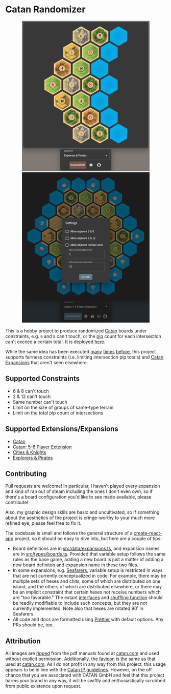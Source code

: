 # Catan Randomizer

<p align="center">
  <img alt="Explorers & Pirates" src="screenshot-explorers-pirates.png" />
  <img alt="Catan: 5-6 Player Extension" src="screenshot-catan-5-6-players.png" />
</p>

This is a hobby project to produce randomized [Catan](https://www.catan.com) boards under
constraints, e.g. `6` and `8` can't touch, or the
[pip](<https://en.wikipedia.org/wiki/Pip_(counting)>) count for each intersection
can't exceed a certain total. It is deployed
[here](https://catan-randomizer.vercel.app/).

While the same idea has been executed
[many](https://jkirschner.github.io/catan-randomizer/)
[times](https://catan.bunge.io/)
[before](https://alexbeals.com/projects/catan/), this project supports fairness
constraints (i.e. limiting intersection pip totals) and [Catan
Expansions](https://www.catan.com/explore-catan/catan-core-family-games) that
aren't seen elsewhere.

## Supported Constraints

- 6 & 8 can't touch
- 2 & 12 can't touch
- Same number can't touch
- Limit on the size of groups of same-type terrain
- Limit on the total pip count of intersections

## Supported Extensions/Expansions

- [Catan](https://www.catan.com/catan)
- [Catan: 5-6 Player Extension](http://catanshop.com/the-settlers-of-catan-5-6-player-extension)
- [Cities & Knights](https://www.catan.com/cities-knights)
- [Explorers & Pirates](https://www.catan.com/explorers-pirates)

## Contributing

Pull requests are welcome! In particular, I haven't played every expansion and
kind of ran out of steam including the ones I don't even own, so if there's a
board configuration you'd like to see made available, please contribute!

Also, my graphic design skills are basic and uncultivated, so if something about
the aesthetics of the project is cringe-worthy to your much more refined eye,
please feel free to fix it.

The codebase is small and follows the general structure of a
[create-react-app](https://create-react-app.dev/) project, so it should be easy
to dive into, but here are a couple of tips:

- Board definitions are in [src/data/expansions.ts](src/data/expansions.ts), and
  expansion names are in [src/types/boards.ts](src/types/boards.ts). Provided
  that variable setup follows the same rules as the base game, adding a new
  board is just a matter of adding a new board definiton and expansion name in
  these two files.
- In some expansions, e.g. [Seafarers](https://www.catan.com/seafarers), variable
  setup is restricted in ways that are not currently conceptualized in code. For
  example, there may be multiple sets of hexes and chits, some of which are
  distributed on one island, and the others of which are distributed elsewhere,
  or there may be an implicit constraint that certain hexes not receive numbers
  which are "too favorable." The extant [interfaces](src/types/boards.ts) and
  [shuffling function](src/components/Randomizer.tsx) should be readily
  modifiable to include such concepts, but they are not currently implemented.
  Note also that hexes are rotated 90˚ in Seafarers.
- All code and docs are formatted using [Prettier](https://prettier.io/) with
  default options. Any PRs should be, too.

## Attribution

All images are [ripped](https://en.wikipedia.org/wiki/Pdfimages) from the pdf
manuals found at [catan.com](https://www.catan.com/) and used without explicit
permission. Additionally, the [favicon](https://en.wikipedia.org/wiki/Favicon)
is the same as that used at [catan.com](https://en.wikipedia.org/wiki/Favicon).
As I do not profit in any way from this project, this usage appears to be in
line with the [Catan IP
guidelines](https://www.catan.com/guidelines-dealing-intellectual-property-catan).
However, on the off chance that you are associated with CATAN GmbH and feel that
this project harms your brand in any way, it will be swiftly and
enthusiastically scrubbed from public existence upon request.
